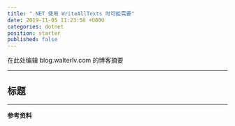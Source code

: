```yaml
---
title: ".NET 使用 WriteAllTexts 时可能需要"
date: 2019-11-05 11:23:58 +0800
categories: dotnet
position: starter
published: false
---
```


在此处编辑 blog.walterlv.com 的博客摘要

---

<div id="toc"></div>

## 标题

---

**参考资料**
